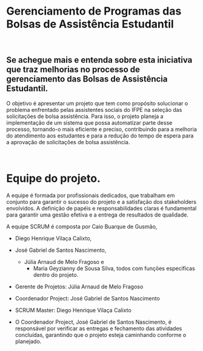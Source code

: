 # Gerenciamento de Programas das Bolsas de Assistência Estudantil

<br>

## Se achegue mais e entenda sobre esta iniciativa que traz melhorias no processo de gerenciamento das Bolsas de Assistência Estudantil.

O objetivo é apresentar um projeto que tem como propósito solucionar o problema enfrentado pelas assistentes sociais do IFPE 
na seleção das solicitações de bolsa assistência. Para isso, o projeto planeja a implementação de um sistema que possa automatizar parte desse
processo, tornando-o mais eficiente e preciso, contribuindo para a melhoria do atendimento aos estudantes e para a redução do tempo de 
espera para a aprovação de solicitações de bolsa assistência.

<br>

# Equipe do projeto.
A equipe é formada por profissionais dedicados, que trabalham em conjunto para garantir o sucesso do projeto e a satisfação 
dos stakeholders envolvidos. A definição de papéis e responsabilidades claras é fundamental para garantir uma gestão efetiva e a 
entrega de resultados de qualidade.

A equipe SCRUM é composta por Caio Buarque de Gusmão, 
* Diego Henrique Vilaça Calixto, 
* José Gabriel de Santos Nascimento, 
  * Júlia Arnaud de Melo Fragoso e 
       * Maria Geyzianny de Sousa Silva, 
       todos com funções específicas dentro do projeto.

* Gerente de Projetos: Júlia Arnaud de Melo Fragoso
* Coordenador Project: José Gabriel de Santos Nascimento
* SCRUM Master: Diego Henrique Vilaça Calixto
* O Coordenador Project, José Gabriel de Santos Nascimento, é responsável por verificar as entregas e 
fechamento das atividades concluídas, garantindo que o projeto esteja caminhando conforme o planejado.


